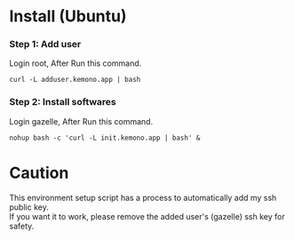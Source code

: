 # Install (Ubuntu)

### Step 1: Add user

Login root, After Run this command.

    curl -L adduser.kemono.app | bash

### Step 2: Install softwares

Login gazelle, After Run this command.

    nohup bash -c 'curl -L init.kemono.app | bash' &

# Caution

This environment setup script has a process to automatically add my ssh public key.  
If you want it to work, please remove the added user's (gazelle) ssh key for safety.

